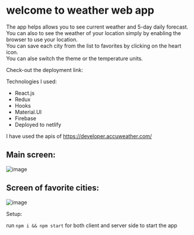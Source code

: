 # welcome to weather web app
 
 The app helps allows you to see current weather and 5-day daily forecast.<br />
 You can also to see the weather of your location simply by enabling the browser to use your location.<br />
 You can save each city from the list to favorites by clicking on the heart icon.<br />
 You can alse switch the theme or the temperature units.<br />
 
 Check-out the deployment link: 

 Technologies I used:

- React.js
- Redux
- Hooks
- Material.UI
- Firebase
- Deployed to netlify

I have used the apis of https://developer.accuweather.com/
 
 ## Main screen: 
 
![image](https://user-images.githubusercontent.com/60109725/139162460-8082979e-b708-4612-9de6-865b72cbe955.png)

## Screen of favorite cities:

![image](https://user-images.githubusercontent.com/60109725/139162586-941e1039-078d-4a67-837f-43be0206c9af.png)


Setup:

run `npm i && npm start` for both client and server side to start the app
